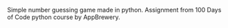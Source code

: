 Simple number guessing game made in python.
Assignment from 100 Days of Code python course by AppBrewery.